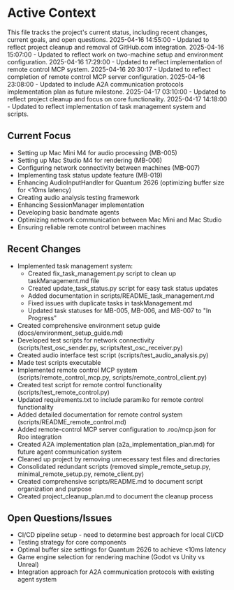 # Active Context

This file tracks the project's current status, including recent changes, current goals, and open questions.
2025-04-16 14:55:00 - Updated to reflect project cleanup and removal of GitHub.com integration.
2025-04-16 15:07:00 - Updated to reflect work on two-machine setup and environment configuration.
2025-04-16 17:29:00 - Updated to reflect implementation of remote control MCP system.
2025-04-16 20:30:17 - Updated to reflect completion of remote control MCP server configuration.
2025-04-16 23:08:00 - Updated to include A2A communication protocols implementation plan as future milestone.
2025-04-17 03:10:00 - Updated to reflect project cleanup and focus on core functionality.
2025-04-17 14:18:00 - Updated to reflect implementation of task management system and scripts.

## Current Focus

* Setting up Mac Mini M4 for audio processing (MB-005)
* Setting up Mac Studio M4 for rendering (MB-006)
* Configuring network connectivity between machines (MB-007)
* Implementing task status update feature (MB-019)
* Enhancing AudioInputHandler for Quantum 2626 (optimizing buffer size for <10ms latency)
* Creating audio analysis testing framework
* Enhancing SessionManager implementation
* Developing basic bandmate agents
* Optimizing network communication between Mac Mini and Mac Studio
* Ensuring reliable remote control between machines

## Recent Changes

* Implemented task management system:
  * Created fix_task_management.py script to clean up taskManagement.md file
  * Created update_task_status.py script for easy task status updates
  * Added documentation in scripts/README_task_management.md
  * Fixed issues with duplicate tasks in taskManagement.md
  * Updated task statuses for MB-005, MB-006, and MB-007 to "In Progress"
* Created comprehensive environment setup guide (docs/environment_setup_guide.md)
* Developed test scripts for network connectivity (scripts/test_osc_sender.py, scripts/test_osc_receiver.py)
* Created audio interface test script (scripts/test_audio_analysis.py)
* Made test scripts executable
* Implemented remote control MCP system (scripts/remote_control_mcp.py, scripts/remote_control_client.py)
* Created test script for remote control functionality (scripts/test_remote_control.py)
* Updated requirements.txt to include paramiko for remote control functionality
* Added detailed documentation for remote control system (scripts/README_remote_control.md)
* Added remote-control MCP server configuration to .roo/mcp.json for Roo integration
* Created A2A implementation plan (a2a_implementation_plan.md) for future agent communication system
* Cleaned up project by removing unnecessary test files and directories
* Consolidated redundant scripts (removed simple_remote_setup.py, minimal_remote_setup.py, remote_client.py)
* Created comprehensive scripts/README.md to document script organization and purpose
* Created project_cleanup_plan.md to document the cleanup process

## Open Questions/Issues

* CI/CD pipeline setup - need to determine best approach for local CI/CD
* Testing strategy for core components
* Optimal buffer size settings for Quantum 2626 to achieve <10ms latency
* Game engine selection for rendering machine (Godot vs Unity vs Unreal)
* Integration approach for A2A communication protocols with existing agent system
